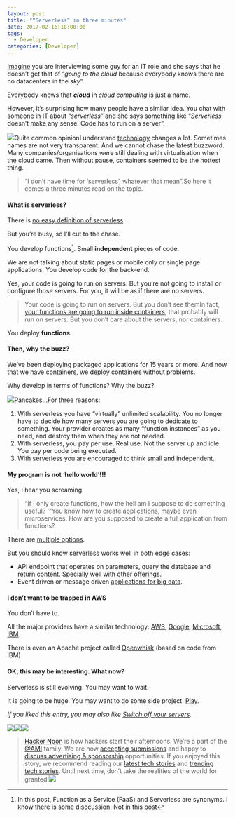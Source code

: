 ```yaml
---
layout: post
title: "“Serverless” in three minutes"
date: 2017-02-16T18:00:00
tags:
  - Developer
categories: [Developer]
---
```


[Imagine](https://hackernoon.com/tagged/imagine) you are interviewing some guy for an IT role and she says that he doesn’t get that of “_going to the cloud_ because everybody knows there are no datacenters in the _sky_”.

Everybody knows that **_cloud_** in _cloud computing_ is just a name.

However, it’s surprising how many people have a similar idea. You chat with someone in IT about “_serverless_” and she says something like “_Serverless_ doesn’t make any sense. Code has to run on a server”.

![](/img/1*OGTIKrYbATwH2rQaxxGhhw.png)Quite common opinionI understand [technology](https://hackernoon.com/tagged/technology) changes a lot. Sometimes names are not very transparent. And we cannot chase the latest buzzword. Many companies/organisations were still dealing with virtualisation when the cloud came. Then without pause, containers seemed to be the hottest thing.

> “I don’t have time for ‘serverless’, whatever that mean”.So here it comes a three minutes read on the topic.

#### What is serverless?

There is [no easy definition of serverless](https://martinfowler.com/articles/serverless.html).

But you’re busy, so I’ll cut to the chase.

You develop functions[^1]. Small **independent** pieces of code.

We are not talking about static pages or mobile only or single page applications. You develop code for the back-end.

Yes, your code is going to run on servers. But you’re not going to install or configure those servers. For you, it will be as if there are no servers.

> Your code is going to run on servers.
> But you don’t see themIn fact, [your functions are going to run inside containers](https://aws.amazon.com/blogs/compute/container-reuse-in-lambda/), that probably will run on servers. But you don’t care about the servers, nor containers.

You deploy **functions**.

#### Then, why the buzz?

We’ve been deploying packaged applications for 15 years or more. And now that we have containers, we deploy containers without problems.

Why develop in terms of functions? Why the buzz?

![](/img/1*0Agw2zSjrfvyq-VBezij9w.png)Pancakes…For three reasons:

1. With serverless you have “virtually” unlimited scalability. You no longer have to decide how many servers you are going to dedicate to something. Your provider creates as many “function instances” as you need, and destroy them when they are not needed.
2. With serverless, you pay per use. Real use. Not the server up and idle. You pay per code being executed.
3. With serverless you are encouraged to think small and independent.

#### My program is not ‘hello world’!!!

Yes, I hear you screaming.

> “If I only create functions, how the hell am I suppose to do something useful? ’”You know how to create applications, maybe even microservices. How are you supposed to create a full application from functions?

There are [multiple options](http://www.allthingsdistributed.com/2016/06/aws-lambda-serverless-reference-architectures.html).

But you should know serverless works well in both edge cases:

- API endpoint that operates on parameters, query the database and return content. Specially well with [other offerings](https://aws.amazon.com/api-gateway/).
- Event driven or message driven [applications for big data](https://youtu.be/VFLKOy4GKXQ?t=1456).

#### I don’t want to be trapped in AWS

You don’t have to.

All the major providers have a similar technology: [AWS](http://docs.aws.amazon.com/lambda/latest/dg/welcome.html), [Google](https://cloud.google.com/functions/docs/), [Microsoft](https://azure.microsoft.com/en-gb/services/functions/), [IBM](https://console.ng.bluemix.net/openwhisk/).

There is even an Apache project called [Openwhisk](https://github.com/openwhisk/openwhisk) (based on code from IBM)

#### OK, this may be interesting. What now?

Serverless is still evolving. You may want to wait.

It is going to be huge. You may want to do some side project. [Play](https://serverless.com/framework/docs/).

_If you liked this entry, you may also like _[_Switch off your servers_](https://medium.com/@gonfva/shut-down-your-servers-15a7b3f6fe20#.xkftkpisf)_._

[![](/img/1*0hqOaABQ7XGPT-OYNgiUBg.png)](http://bit.ly/HackernoonFB)[![](/img/1*Vgw1jkA6hgnvwzTsfMlnpg.png)](https://goo.gl/k7XYbx)[![](/img/1*gKBpq1ruUi0FVK2UM_I4tQ.png)](https://goo.gl/4ofytp)

> [Hacker Noon](http://bit.ly/Hackernoon) is how hackers start their afternoons. We’re a part of the [@AMI](http://bit.ly/atAMIatAMI) family. We are now [accepting submissions](http://bit.ly/hackernoonsubmission) and happy to [discuss advertising & sponsorship](mailto:partners@amipublications.com) opportunities.
> If you enjoyed this story, we recommend reading our [latest tech stories](http://bit.ly/hackernoonlatestt) and [trending tech stories](https://hackernoon.com/trending). Until next time, don’t take the realities of the world for granted!![](/img/1*35tCjoPcvq6LbB3I6Wegqw.jpeg)

[^1]: In this post, Function as a Service (FaaS) and Serverless are synonyms. I know there is some disccussion. Not in this post
